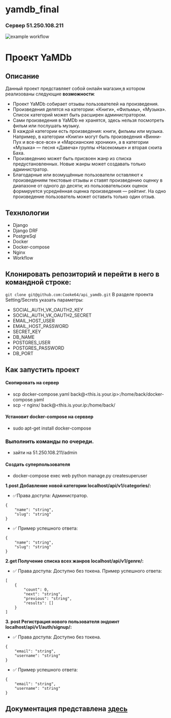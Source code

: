 # yamdb_final
### Сервер 51.250.108.211
![example workflow](https://github.com/Cooke64/yamdb_final/actions/workflows/yamdb_workflow.yml/badge.svg)
# Проект YaMDb

## Описание

Данный проект представляет собой онлайн магазин,в котором реализованы следующие **возможности**:

- Проект YaMDb собирает отзывы пользователей на произведения.
- Произведения делятся на категории: «Книги», «Фильмы», «Музыка». Список категорий  может быть расширен администратором.
- Сами произведения в YaMDb не хранятся, здесь нельзя посмотреть фильм или послушать музыку.
- В каждой категории есть произведения: книги, фильмы или музыка. Например, в категории «Книги» могут быть произведения «Винни-Пух и все-все-все» и «Марсианские хроники», а в категории «Музыка» — песня «Давеча» группы «Насекомые» и вторая сюита Баха.
- Произведению может быть присвоен жанр  из списка предустановленных. Новые жанры может создавать только администратор.
- Благодарные или возмущённые пользователи оставляют к произведениям текстовые отзывы  и ставят произведению оценку в диапазоне от одного до десяти; из пользовательских оценок формируется усреднённая оценка произведения — рейтинг. На одно произведение пользователь может оставить только один отзыв.

## Технлологии

- Django
- Django DRF
- PostgreSql
- Docker
- Docker-compose
- Nginx
- Workflow

## Клонировать репозиторий и перейти в него в командной строке:

```git clone git@github.com:Cooke64/api_yamdb.git```
В разделе проекта Setting/Secrets указать параметры:
- SOCIAL_AUTH_VK_OAUTH2_KEY
- SOCIAL_AUTH_VK_OAUTH2_SECRET
- EMAIL_HOST_USER
- EMAIL_HOST_PASSWORD
- SECRET_KEY
- DB_NAME
- POSTGRES_USER
- POSTGRES_PASSWORD
- DB_PORT 
## Как запустить проект
#### Скопировать на сервер 
- scp docker-compose.yaml back@<this.is.your.ip>:/home/back/docker-compose.yaml
- scp -r nginx/ back@<this.is.your.ip:/home/back/
#### Установит docker-compose на серввер
- sudo apt-get install docker-compose
### Выполнить команды по очереди.
- зайти на 51.250.108.211/admin
#### Создать суперпользователя
- docker-compose exec web python manage.py createsuperuser

**1.post Добавление новой категории  localhost/api/v1/categories/:**
- :white_check_mark:Права доступа: Администратор.
```
{
    "name": "string",
    "slug": "string"
}
```
- :white_check_mark:  Пример успешного ответа:
```
{
    "name": "string",
    "slug": "string"
}
```
**2.get Получение списка всех жанров  localhost/api/v1/genre/:**
- :white_check_mark: Права доступа: Доступно без токена. Пример успешного ответа:
```
[
    {
        "count": 0,
        "next": "string",
        "previous": "string",
        "results": []
    }
]
```
**3. post Регистрация нового пользователя эндоинт localhost/api/v1/auth/signup/:**
- :white_check_mark:  Права доступа: Доступно без токена.
```
{
    "email": "string",
    "username": "string"
}
```
- :white_check_mark:  Пример успешного ответа:
```
{
    "email": "string",
    "username": "string"
}
```
## Документация представлена [здесь](http://localhost/redoc/)
